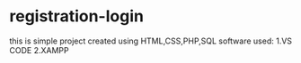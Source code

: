 # registration-login
this is simple project created using HTML,CSS,PHP,SQL
software used:
 1.VS CODE
 2.XAMPP

